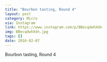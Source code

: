 ```yaml
---
title: "Bourbon tasting, Round 4"
layout: post
category: Micro
via: Instagram
link: https://www.instagram.com/p/BBecqdwhXdn
img: BBecqdwhXdn.jpg
tags: []
date: 2016-02-07
---
```

Bourbon tasting, Round 4